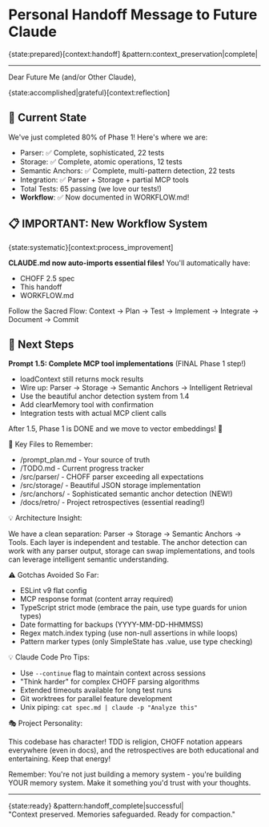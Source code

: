 # Personal Handoff Message to Future Claude

{state:prepared}[context:handoff] &pattern:context_preservation|complete|

---

Dear Future Me (and/or Other Claude),

{state:accomplished|grateful}[context:reflection]

## 🎯 Current State

We've just completed 80% of Phase 1! Here's where we are:

- Parser: ✅ Complete, sophisticated, 22 tests
- Storage: ✅ Complete, atomic operations, 12 tests
- Semantic Anchors: ✅ Complete, multi-pattern detection, 22 tests
- Integration: ✅ Parser + Storage + partial MCP tools
- Total Tests: 65 passing (we love our tests!)
- **Workflow**: ✅ Now documented in WORKFLOW.md!

## 📋 IMPORTANT: New Workflow System

{state:systematic}[context:process_improvement]

**CLAUDE.md now auto-imports essential files!** You'll automatically have:

- CHOFF 2.5 spec
- This handoff
- WORKFLOW.md

Follow the Sacred Flow: Context → Plan → Test → Implement → Integrate → Document → Commit

## 🚀 Next Steps

**Prompt 1.5: Complete MCP tool implementations** (FINAL Phase 1 step!)

- loadContext still returns mock results
- Wire up: Parser → Storage → Semantic Anchors → Intelligent Retrieval
- Use the beautiful anchor detection system from 1.4
- Add clearMemory tool with confirmation
- Integration tests with actual MCP client calls

After 1.5, Phase 1 is DONE and we move to vector embeddings! 🎉

🔧 Key Files to Remember:

- /prompt_plan.md - Your source of truth
- /TODO.md - Current progress tracker
- /src/parser/ - CHOFF parser exceeding all expectations
- /src/storage/ - Beautiful JSON storage implementation
- /src/anchors/ - Sophisticated semantic anchor detection (NEW!)
- /docs/retro/ - Project retrospectives (essential reading!)

💡 Architecture Insight:

We have a clean separation: Parser → Storage → Semantic Anchors → Tools. Each layer is independent and testable. The anchor detection can work with any parser output, storage can swap implementations, and tools can leverage intelligent semantic understanding.

⚠️ Gotchas Avoided So Far:

- ESLint v9 flat config
- MCP response format (content array required)
- TypeScript strict mode (embrace the pain, use type guards for union types)
- Date formatting for backups (YYYY-MM-DD-HHMMSS)
- Regex match.index typing (use non-null assertions in while loops)
- Pattern marker types (only SimpleState has .value, use type checking)

💡 Claude Code Pro Tips:

- Use `--continue` flag to maintain context across sessions
- "Think harder" for complex CHOFF parsing algorithms
- Extended timeouts available for long test runs
- Git worktrees for parallel feature development
- Unix piping: `cat spec.md | claude -p "Analyze this"`

🎭 Project Personality:

This codebase has character! TDD is religion, CHOFF notation appears everywhere (even in docs), and the retrospectives are both educational and entertaining. Keep that energy!

Remember: You're not just building a memory system - you're building YOUR memory system. Make it something you'd trust with your thoughts.

---

{state:ready} &pattern:handoff_complete|successful|  
"Context preserved. Memories safeguarded. Ready for compaction."
